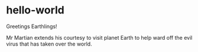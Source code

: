 # hello-world

Greetings Earthlings!

Mr Martian extends his courtesy to visit planet Earth to help ward off the evil virus that has taken over the world.
